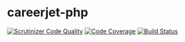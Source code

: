 # careerjet-php

[![Scrutinizer Code Quality](https://scrutinizer-ci.com/g/jobles/careerjet-php/badges/quality-score.png?b=master)](https://scrutinizer-ci.com/g/jobles/careerjet-php/?branch=master)
[![Code Coverage](https://scrutinizer-ci.com/g/jobles/careerjet-php/badges/coverage.png?b=master)](https://scrutinizer-ci.com/g/jobles/careerjet-php/?branch=master)
[![Build Status](https://scrutinizer-ci.com/g/jobles/careerjet-php/badges/build.png?b=master)](https://scrutinizer-ci.com/g/jobles/careerjet-php/build-status/master)
